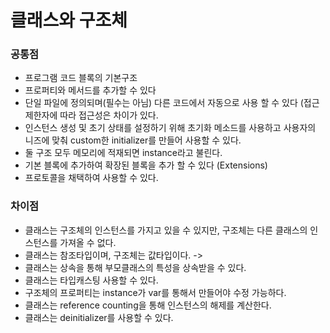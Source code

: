 클래스와 구조체
===============
### 공통점
 - 프로그램 코드 블록의 기본구조 
 - 프로퍼티와 메서드를 추가할 수 있다 
 - 단일 파일에 정의되며(필수는 아님) 다른 코드에서 자동으로 사용 할 수 있다 (접근제한자에 따라 접근성은 차이가 있다.
 - 인스턴스 생성 및 초기 상태를 설정하기 위해 초기화 메소드를 사용하고 사용자의 니즈에 맞춰 custom한 initializer를 만들어 사용할 수 있다.
 - 둘 구조 모두 메모리에 적재되면 instance라고 불린다.
 - 기본 블록에 추가하여 확장된 블록을 추가 할 수 있다 (Extensions)
 - 프로토콜을 채택하여 사용할 수 있다.
 
### 차이점
 - 클래스는 구조체의 인스턴스를 가지고 있을 수 있지만, 구조체는 다른 클래스의 인스턴스를 가져올 수 없다.
 - 클래스는 참조타입이며, 구조체는 값타입이다.
   ->
 - 클래스는 상속을 통해 부모클래스의 특성을 상속받을 수 있다.
 - 클래스는 타입캐스팅 사용할 수 있다.
 - 구조체의 프로퍼티는 instance가 var를 통해서 만들어야 수정 가능하다.
 - 클래스는 reference counting을 통해 인스턴스의 해제를 계산한다.
 - 클래스는 deinitializer를 사용할 수 있다.
